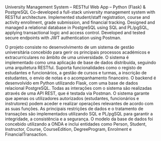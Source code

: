 University Management System – RESTful Web App
– Python (Flask) & PostgreSQL
Co-developed a full-stack university management system with RESTful architecture. Implemented student/staff registration, course and activity enrollment, grade submission, and financial tracking. Designed and managed a relational database in PostgreSQL using SQL and PL/pgSQL, applying transactional logic and access control. Developed and tested secure endpoints with JWT authentication using Postman.

O projeto consiste no desenvolvimento de um sistema de gestão universitária
concebido para gerir os principais processos académicos e extracurriculares no
âmbito de uma universidade. O sistema é implementado como uma aplicação de
base de dados distribuída, seguindo uma arquitetura RESTful. Suporta
funcionalidades como o registo de estudantes e funcionários, a gestão de cursos e
turmas, a inscrição de estudantes, o envio de notas e o acompanhamento
financeiro.
O backend é desenvolvido em Python utilizando Flask, com uma base de dados
relacional PostgreSQL. Todas as interações com o sistema são realizadas através
de uma API REST, que é testada via Postman. O sistema garante que apenas os
utilizadores autorizados (estudantes, funcionários e instrutores) podem aceder e
realizar operações relevantes de acordo com as suas funções. As principais
restrições de dados e o tratamento de transações são implementados utilizando
SQL e PL/pgSQL para garantir a integridade, a consistência e a segurança.
O modelo da base de dados foi concebido utilizando a ONDA e inclui entidades
como Person, Student, Instructor, Course, CourseEdition, DegreeProgram,
Enrolment e FinancialTransaction.
